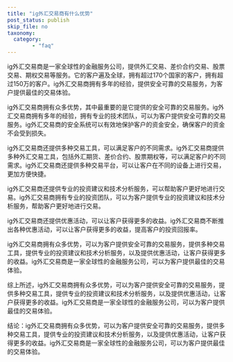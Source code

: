 ```yaml
---
title: "ig外汇交易商有什么优势"
post_status: publish
skip_file: no
taxonomy:
  category:
        - "faq"
---
```


ig外汇交易商是一家全球性的金融服务公司，提供外汇交易、差价合约交易、股票交易、期权交易等服务。它的客户遍及全球，拥有超过170个国家的客户，拥有超过150万的客户。ig外汇交易商拥有多年的经验，提供安全可靠的交易服务，为客户提供最佳的交易体验。

ig外汇交易商拥有众多优势，其中最重要的是它提供的安全可靠的交易服务。ig外汇交易商拥有多年的经验，拥有专业的技术团队，可以为客户提供安全可靠的交易服务。ig外汇交易商的安全系统可以有效地保护客户的资金安全，确保客户的资金不会受到损失。

ig外汇交易商还提供多种交易工具，可以满足客户的不同需求。ig外汇交易商提供多种外汇交易工具，包括外汇期货、差价合约、股票期权等，可以满足客户的不同需求。ig外汇交易商还提供多种交易平台，可以让客户在不同的设备上进行交易，更加方便快捷。

ig外汇交易商还提供专业的投资建议和技术分析服务，可以帮助客户更好地进行交易。ig外汇交易商拥有专业的投资团队，可以为客户提供专业的投资建议和技术分析服务，帮助客户更好地进行交易。

ig外汇交易商还提供优惠活动，可以让客户获得更多的收益。ig外汇交易商不断推出各种优惠活动，可以让客户获得更多的收益，提高客户的投资回报率。

ig外汇交易商拥有众多优势，可以为客户提供安全可靠的交易服务，提供多种交易工具，提供专业的投资建议和技术分析服务，以及提供优惠活动，让客户获得更多的收益。ig外汇交易商是一家全球性的金融服务公司，可以为客户提供最佳的交易体验。

综上所述，ig外汇交易商拥有众多优势，可以为客户提供安全可靠的交易服务，提供多种交易工具，提供专业的投资建议和技术分析服务，以及提供优惠活动，让客户获得更多的收益。ig外汇交易商是一家全球性的金融服务公司，可以为客户提供最佳的交易体验。

结论：ig外汇交易商拥有众多优势，可以为客户提供安全可靠的交易服务，提供多种交易工具，提供专业的投资建议和技术分析服务，以及提供优惠活动，让客户获得更多的收益。ig外汇交易商是一家全球性的金融服务公司，可以为客户提供最佳的交易体验。
